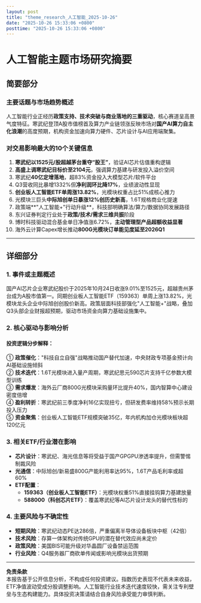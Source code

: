 ```yaml
---
layout: post
title: "theme_research_人工智能_2025-10-26"
date: "2025-10-26 15:33:06 +0800"
posttime: "2025-10-26 15:33:06 +0800"
---
```


# 人工智能主题市场研究摘要

## 简要部分

### 主要话题与市场趋势概述
人工智能行业正经历**政策支持、技术突破与商业落地的三重驱动**，核心赛道呈高景气度特征。寒武纪登顶A股市值榜首及算力产业链领涨反映市场对**国产AI算力自主化浪潮**的高度预期，机构资金加速向算力硬件、芯片设计与AI应用端聚集。

### 对交易影响最大的10个关键信息
1. **寒武纪以1525元/股超越茅台重夺“股王”**，验证AI芯片估值重构逻辑  
2. **高盛上调寒武纪目标价至2104元**，强调算力基建与研发投入溢价空间  
3. 寒武纪**40亿定增落地**，超83%资金投入大模型芯片/软件平台  
4. Q3营收同比暴增1332%但**净利润环比降17%**，业绩波动性显现  
5. **创业板人工智能ETF单周涨13.82%**，光模块权重占比51%成核心推力  
6. 光模块三巨头**中际旭创单日暴涨12%创历史新高**，1.6T规格商业化提速  
7. 政策端**"人工智能+"行动升级**，科技部明确算法/算力/数据协同发展路径  
8. 东兴证券判定行业处于**政策/技术/需求三维共振**阶段  
8. 博时科技驱动混合基金单日净值涨6.72%，**主动管理型产品超额收益显著**  
10. 海外云计算Capex增长推动**800G光模块订单能见度延至2026Q1**

---

## 详细部分

### 1. 事件或主题概述
国产AI芯片企业寒武纪股价于2025年10月24日收涨9.01%至1525元，超越贵州茅台成为A股市值第一。同期创业板人工智能ETF（159363）单周上涨13.82%，光模块龙头企业中际旭创创股价新高。政策层面科技部强化"人工智能+"战略，叠加Q3头部企业财报超预期，驱动市场资金向算力基础设施集中。

### 2. 核心驱动与影响分析
#### 投资逻辑分步解释：
① **政策催化**："科技自立自强"战略推动国产替代加速，中央财政专项基金预计向AI基础设施倾斜  
② **技术迭代**：1.6T光模块进入量产周期，寒武纪思元590芯片支持千亿参数大模型训练  
③ **需求爆发**：海外云厂商800G光模块采购量环比提升40%，国内智算中心建设密度倍增  
④ **盈利转折**：寒武纪前三季度净利16亿实现扭亏，但研发费率维持58%预示长期投入压力  
⑤ **资金聚焦**：创业板人工智能ETF规模突破35亿，年内机构加仓光模块板块超120亿元  

### 3. 相关ETF/行业潜在影响
- **芯片设计**：寒武纪、海光信息等将受益于国产GPGPU渗透率提升，但需警惕制裁风险  
- **光通信**：中际旭创/新易盛800G产能利用率达95%，1.6T产品毛利率或超60%  
- **ETF配置**：
  - **159363（创业板人工智能ETF）**：光模块权重51%直接挂钩算力基建放量  
  - **588000（科创芯片ETF）**：覆盖寒武纪等AI芯片设计龙头的替代性标的  

### 4. 主要风险与不确定性
- **短期风险**：寒武纪动态PE达286倍，严重偏离半导体设备板块中枢（42倍）  
- **技术风险**：存算一体架构对传统GPU的潜在替代效应尚未定价  
- **政策风险**：美国BIS可能升级对华晶圆厂设备禁运范围  
- **行业风险**：Q4服务器厂商砍单传闻或影响光模块出货预期  

---

**免责条款**  
本报告基于公开信息分析，不构成任何投资建议。指数历史表现不代表未来收益，ETF净值波动受成分股调整影响。人工智能行业技术迭代速度较快，需关注专利壁垒与生态构建能力。具体投资决策请结合自身风险承受能力审慎判断。